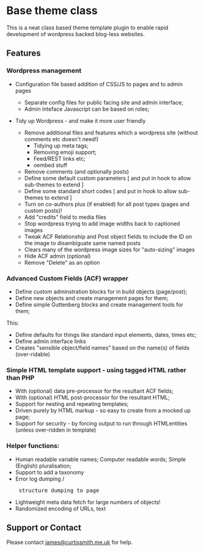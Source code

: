 # Base theme class

This is a neat class based theme template plugin to enable rapid development of wordpress backed blog-less websites.

## Features

### Wordpress management

* Configuration file based addition of CSS/JS to pages and to admin pages

  * Separate config files for public facing site and admin interface;
  * Admin inteface Javascript can be based on roles;

* Tidy up Wordpress - and make it more user friendly

  * Remove additional files and features which a wordpress site (without comments etc doesn't need!)
    * Tidying up meta tags;
    * Removing emoji support;
    * Feed/REST links etc;
    * oembed stuff
  * Remove comments (and optionally posts)
  * Define some default custom parameters [ and put in hook to allow sub-themes to extend ]
  * Define some standard short codes [ and put in hook to allow sub-themes to extend ]
  * Turn on co-authors plus (if enabled) for all post types (pages and custom posts)!
  * Add "credits" field to media files
  * Stop wordpress trying to add image widths back to captioned images
  * Tweak ACF Relationship and Post object fields to include the ID on the image to disambiguate same named posts 
  * Clears many of the wordpress image sizes for "auto-sizing" images
  * Hide ACF admin (optional)
  * Remove "Delete" as an option
  
### Advanced Custom Fields (ACF) wrapper 

* Define custom adminstration blocks for in build objects (page/post);
* Define new objects and create management pages for them;
* Define simple Guttenberg blocks and create management tools for them;

This:

* Define defaults for things like standard input elements, dates, times etc;
* Define admin interface links
* Creates "sensible object/field names" based on the name(s) of fields (over-ridable)

### Simple HTML template support - using tagged HTML rather than PHP

* With (optional) data pre-processor for the resultant ACF fields;
* With (optional) HTML post-processor for the resultant HTML;
* Support for nesting and repeating templates;
* Driven purely by HTML markup - so easy to create from a mocked up page;
* Support for security - by forcing output to run through HTMLentities (unless over-ridden in template)

### Helper functions:

* Human readable variable names; Computer readable words; Simple (English) pluralisation;
* Support to add a taxonomy
* Error log dumping / <pre> structure dumping to page
* Lightweight meta data fetch for large numbers of objects!
* Randomized encoding of URLs, text

## Support or Contact

Please contact james@curtissmith.me.uk for help.
